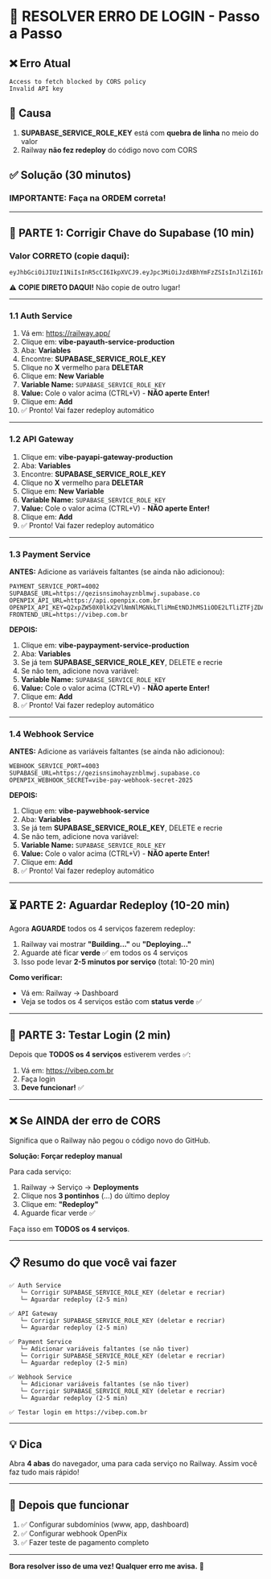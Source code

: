 # 🚨 RESOLVER ERRO DE LOGIN - Passo a Passo

## ❌ Erro Atual

```
Access to fetch blocked by CORS policy
Invalid API key
```

## 🎯 Causa

1. **SUPABASE_SERVICE_ROLE_KEY** está com **quebra de linha** no meio do valor
2. Railway **não fez redeploy** do código novo com CORS

## ✅ Solução (30 minutos)

### IMPORTANTE: Faça na ORDEM correta!

---

## 🔧 PARTE 1: Corrigir Chave do Supabase (10 min)

### Valor CORRETO (copie daqui):

```
eyJhbGciOiJIUzI1NiIsInR5cCI6IkpXVCJ9.eyJpc3MiOiJzdXBhYmFzZSIsInJlZiI6InFlemlzbnNpbW9oYXl6bmJsbXdqIiwicm9sZSI6InNlcnZpY2Vfcm9sZSIsImlhdCI6MTc2MDM2MzIyMywiZXhwIjoyMDc1OTM5MjIzfQ.sjpPkAvXzAcE6wGvyKR9oe7qqsFmyVWQ7Mv43iKYxYU
```

⚠️ **COPIE DIRETO DAQUI!** Não copie de outro lugar!

---

### 1.1 Auth Service

1. Vá em: https://railway.app/
2. Clique em: **vibe-payauth-service-production**
3. Aba: **Variables**
4. Encontre: **SUPABASE_SERVICE_ROLE_KEY**
5. Clique no **X** vermelho para **DELETAR**
6. Clique em: **New Variable**
7. **Variable Name:** `SUPABASE_SERVICE_ROLE_KEY`
8. **Value:** Cole o valor acima (CTRL+V) - **NÃO aperte Enter!**
9. Clique em: **Add**
10. ✅ Pronto! Vai fazer redeploy automático

---

### 1.2 API Gateway

1. Clique em: **vibe-payapi-gateway-production**
2. Aba: **Variables**
3. Encontre: **SUPABASE_SERVICE_ROLE_KEY**
4. Clique no **X** vermelho para **DELETAR**
5. Clique em: **New Variable**
6. **Variable Name:** `SUPABASE_SERVICE_ROLE_KEY`
7. **Value:** Cole o valor acima (CTRL+V) - **NÃO aperte Enter!**
8. Clique em: **Add**
9. ✅ Pronto! Vai fazer redeploy automático

---

### 1.3 Payment Service

**ANTES:** Adicione as variáveis faltantes (se ainda não adicionou):

```
PAYMENT_SERVICE_PORT=4002
SUPABASE_URL=https://qezisnsimohayznblmwj.supabase.co
OPENPIX_API_URL=https://api.openpix.com.br
OPENPIX_API_KEY=Q2xpZW50X0lkX2VlNmNlMGNkLTliMmEtNDJhMS1iODE2LTliZTFjZDA2MmVkNTpDbGllbnRfU2VjcmV0X2NkaFh6TUZHWVF4N05WNHp5Q0lmL1ltcVBvSXd1NGlPaEh0bGdLVUc0MkE9
FRONTEND_URL=https://vibep.com.br
```

**DEPOIS:**

1. Clique em: **vibe-paypayment-service-production**
2. Aba: **Variables**
3. Se já tem **SUPABASE_SERVICE_ROLE_KEY**, DELETE e recrie
4. Se não tem, adicione nova variável:
5. **Variable Name:** `SUPABASE_SERVICE_ROLE_KEY`
6. **Value:** Cole o valor acima (CTRL+V) - **NÃO aperte Enter!**
7. Clique em: **Add**
8. ✅ Pronto! Vai fazer redeploy automático

---

### 1.4 Webhook Service

**ANTES:** Adicione as variáveis faltantes (se ainda não adicionou):

```
WEBHOOK_SERVICE_PORT=4003
SUPABASE_URL=https://qezisnsimohayznblmwj.supabase.co
OPENPIX_WEBHOOK_SECRET=vibe-pay-webhook-secret-2025
```

**DEPOIS:**

1. Clique em: **vibe-paywebhook-service**
2. Aba: **Variables**
3. Se já tem **SUPABASE_SERVICE_ROLE_KEY**, DELETE e recrie
4. Se não tem, adicione nova variável:
5. **Variable Name:** `SUPABASE_SERVICE_ROLE_KEY`
6. **Value:** Cole o valor acima (CTRL+V) - **NÃO aperte Enter!**
7. Clique em: **Add**
8. ✅ Pronto! Vai fazer redeploy automático

---

## ⏳ PARTE 2: Aguardar Redeploy (10-20 min)

Agora **AGUARDE** todos os 4 serviços fazerem redeploy:

1. Railway vai mostrar **"Building..."** ou **"Deploying..."**
2. Aguarde até ficar **verde** ✅ em todos os 4 serviços
3. Isso pode levar **2-5 minutos por serviço** (total: 10-20 min)

**Como verificar:**
- Vá em: Railway → Dashboard
- Veja se todos os 4 serviços estão com **status verde** ✅

---

## 🧪 PARTE 3: Testar Login (2 min)

Depois que **TODOS os 4 serviços** estiverem verdes ✅:

1. Vá em: https://vibep.com.br
2. Faça login
3. **Deve funcionar!** ✅

---

## ❌ Se AINDA der erro de CORS

Significa que o Railway não pegou o código novo do GitHub.

**Solução: Forçar redeploy manual**

Para cada serviço:

1. Railway → Serviço → **Deployments**
2. Clique nos **3 pontinhos** (...) do último deploy
3. Clique em: **"Redeploy"**
4. Aguarde ficar verde ✅

Faça isso em **TODOS os 4 serviços**.

---

## 📋 Resumo do que você vai fazer

```
✅ Auth Service
   └─ Corrigir SUPABASE_SERVICE_ROLE_KEY (deletar e recriar)
   └─ Aguardar redeploy (2-5 min)

✅ API Gateway
   └─ Corrigir SUPABASE_SERVICE_ROLE_KEY (deletar e recriar)
   └─ Aguardar redeploy (2-5 min)

✅ Payment Service
   └─ Adicionar variáveis faltantes (se não tiver)
   └─ Corrigir SUPABASE_SERVICE_ROLE_KEY (deletar e recriar)
   └─ Aguardar redeploy (2-5 min)

✅ Webhook Service
   └─ Adicionar variáveis faltantes (se não tiver)
   └─ Corrigir SUPABASE_SERVICE_ROLE_KEY (deletar e recriar)
   └─ Aguardar redeploy (2-5 min)

✅ Testar login em https://vibep.com.br
```

---

## 💡 Dica

Abra **4 abas** do navegador, uma para cada serviço no Railway. Assim você faz tudo mais rápido!

---

## 🎯 Depois que funcionar

1. ✅ Configurar subdomínios (www, app, dashboard)
2. ✅ Configurar webhook OpenPix
3. ✅ Fazer teste de pagamento completo

---

**Bora resolver isso de uma vez! Qualquer erro me avisa.** 🚀

